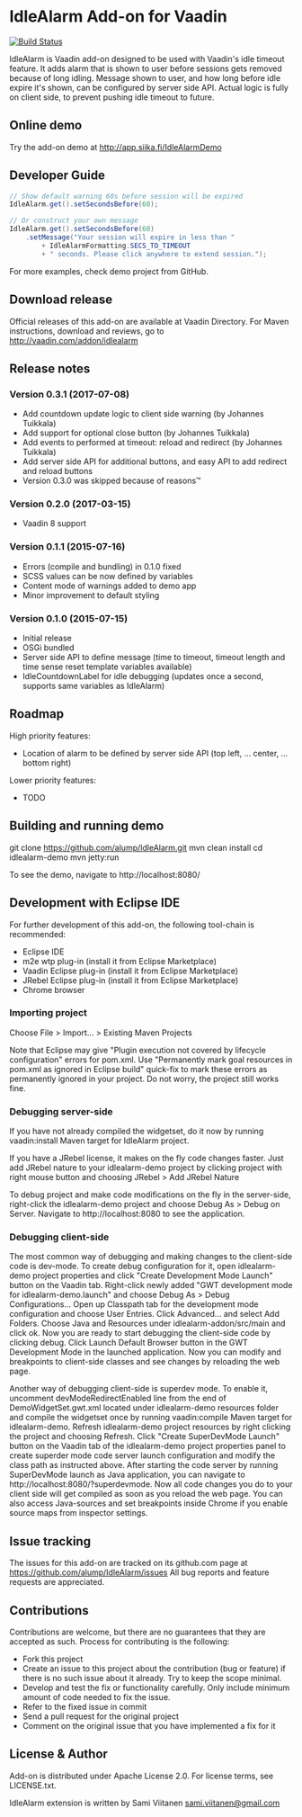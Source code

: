 # IdleAlarm Add-on for Vaadin

[![Build Status](https://epic.siika.fi/jenkins/job/IdleAlarm%20(Vaadin)/badge/icon)](https://epic.siika.fi/jenkins/job/IdleAlarm%20(Vaadin)/)

IdleAlarm is Vaadin add-on designed to be used with Vaadin's idle timeout feature. It adds alarm that is shown to user
before sessions gets removed because of long idling. Message shown to user, and how long before idle expire it's shown,
can be configured by server side API. Actual logic is fully on client side, to prevent pushing idle timeout to future.

## Online demo

Try the add-on demo at http://app.siika.fi/IdleAlarmDemo

## Developer Guide
```java
// Show default warning 60s before session will be expired
IdleAlarm.get().setSecondsBefore(60);

// Or construct your own message
IdleAlarm.get().setSecondsBefore(60)
    .setMessage("Your session will expire in less than "
        + IdleAlarmFormatting.SECS_TO_TIMEOUT
        + " seconds. Please click anywhere to extend session.");
```

For more examples, check demo project from GitHub.

## Download release

Official releases of this add-on are available at Vaadin Directory. For Maven instructions, download and reviews, go to
http://vaadin.com/addon/idlealarm

## Release notes

### Version 0.3.1 (2017-07-08)
- Add countdown update logic to client side warning (by Johannes Tuikkala)
- Add support for optional close button (by Johannes Tuikkala)
- Add events to performed at timeout: reload and redirect (by Johannes Tuikkala)
- Add server side API for additional buttons, and easy API to add redirect and reload buttons
- Version 0.3.0 was skipped because of reasons™

### Version 0.2.0 (2017-03-15)
- Vaadin 8 support

### Version 0.1.1 (2015-07-16)
- Errors (compile and bundling) in 0.1.0 fixed
- SCSS values can be now defined by variables
- Content mode of warnings added to demo app
- Minor improvement to default styling

### Version 0.1.0 (2015-07-15)
- Initial release
- OSGi bundled
- Server side API to define message (time to timeout, timeout length and time sense reset template variables available)
- IdleCountdownLabel for idle debugging (updates once a second, supports same variables as IdleAlarm)

## Roadmap

High priority features:
- Location of alarm to be defined by server side API (top left, ... center, ... bottom right)

Lower priority features:
- TODO

## Building and running demo

git clone https://github.com/alump/IdleAlarm.git
mvn clean install
cd idlealarm-demo
mvn jetty:run

To see the demo, navigate to http://localhost:8080/

## Development with Eclipse IDE

For further development of this add-on, the following tool-chain is recommended:
- Eclipse IDE
- m2e wtp plug-in (install it from Eclipse Marketplace)
- Vaadin Eclipse plug-in (install it from Eclipse Marketplace)
- JRebel Eclipse plug-in (install it from Eclipse Marketplace)
- Chrome browser

### Importing project

Choose File > Import... > Existing Maven Projects

Note that Eclipse may give "Plugin execution not covered by lifecycle configuration" errors for pom.xml. Use "Permanently mark goal resources in pom.xml as ignored in Eclipse build" quick-fix to mark these errors as permanently ignored in your project. Do not worry, the project still works fine. 

### Debugging server-side

If you have not already compiled the widgetset, do it now by running vaadin:install Maven target for IdleAlarm project.

If you have a JRebel license, it makes on the fly code changes faster. Just add JRebel nature to your idlealarm-demo project by clicking project with right mouse button and choosing JRebel > Add JRebel Nature

To debug project and make code modifications on the fly in the server-side, right-click the idlealarm-demo project and choose Debug As > Debug on Server. Navigate to http://localhost:8080 to see the application.

### Debugging client-side

The most common way of debugging and making changes to the client-side code is dev-mode. To create debug configuration for it, open idlealarm-demo project properties and click "Create Development Mode Launch" button on the Vaadin tab. Right-click newly added "GWT development mode for idlealarm-demo.launch" and choose Debug As > Debug Configurations... Open up Classpath tab for the development mode configuration and choose User Entries. Click Advanced... and select Add Folders. Choose Java and Resources under idlealarm-addon/src/main and click ok. Now you are ready to start debugging the client-side code by clicking debug. Click Launch Default Browser button in the GWT Development Mode in the launched application. Now you can modify and breakpoints to client-side classes and see changes by reloading the web page. 

Another way of debugging client-side is superdev mode. To enable it, uncomment devModeRedirectEnabled line from the end of DemoWidgetSet.gwt.xml located under idlealarm-demo resources folder and compile the widgetset once by running vaadin:compile Maven target for idlealarm-demo. Refresh idlealarm-demo project resources by right clicking the project and choosing Refresh. Click "Create SuperDevMode Launch" button on the Vaadin tab of the idlealarm-demo project properties panel to create superder mode code server launch configuration and modify the class path as instructed above. After starting the code server by running SuperDevMode launch as Java application, you can navigate to http://localhost:8080/?superdevmode. Now all code changes you do to your client side will get compiled as soon as you reload the web page. You can also access Java-sources and set breakpoints inside Chrome if you enable source maps from inspector settings.

## Issue tracking

The issues for this add-on are tracked on its github.com page at https://github.com/alump/IdleAlarm/issues
All bug reports and feature requests are appreciated. 

## Contributions

Contributions are welcome, but there are no guarantees that they are accepted as such. Process for contributing is the following:
- Fork this project
- Create an issue to this project about the contribution (bug or feature) if there is no such issue about it already. Try to keep the scope minimal.
- Develop and test the fix or functionality carefully. Only include minimum amount of code needed to fix the issue.
- Refer to the fixed issue in commit
- Send a pull request for the original project
- Comment on the original issue that you have implemented a fix for it

## License & Author

Add-on is distributed under Apache License 2.0. For license terms, see LICENSE.txt.

IdleAlarm extension is written by Sami Viitanen <sami.viitanen@gmail.com>
